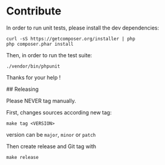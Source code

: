# Contribute

In order to run unit tests, please install the dev dependencies:

    curl -sS https://getcomposer.org/installer | php
    php composer.phar install

Then, in order to run the test suite:

    ./vendor/bin/phpunit

Thanks for your help !

## Releasing

Please NEVER tag manually.

First, changes sources according new tag:

    make tag <VERSION>
    
version can be `major`, `minor` or `patch`

Then create release and Git tag with

    make release
